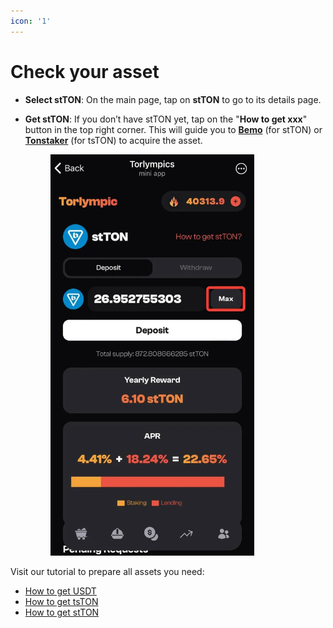 ```yaml
---
icon: '1'
---
```


# Check your asset

* **Select stTON**: On the main page, tap on **stTON** to go to its details page.
*   **Get stTON**: If you don’t have stTON yet, tap on the "**How to get xxx**" button in the top right corner. This will guide you to [**Bemo**](https://bemo.fi/) (for stTON) or [**Tonstaker**](https://tonstakers.com/) (for tsTON) to acquire the asset.

    <figure><img src="../../.gitbook/assets/image (14).png" alt="" width="326"><figcaption></figcaption></figure>

Visit our tutorial to prepare all assets you need:

* [How to get USDT](../../our-protocol/how-to-participate/how-to-get-usdt-on-ton.md)
* [How to get tsTON](../../our-protocol/how-to-participate/how-to-get-tston.md)
* [How to get stTON](../../our-protocol/how-to-participate/how-to-get-stton.md)
